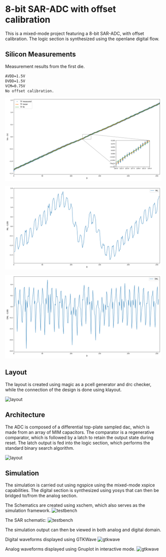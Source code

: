 # 8-bit SAR-ADC with offset calibration

This is a mixed-mode project featuring a 8-bit SAR-ADC, with offset calibration.
The logic section is synthesized using the openlane digital flow.

## Silicon Measurements 

Measurement results from the first die. 

```
AVDD=1.5V
DVDD=1.5V
VCM=0.75V
No offset calibration.
```

![TF](https://github.com/chrische-xx/caravel_user_project_analog/blob/main/docs/pictures/silicon/tf.png)

![INL](https://github.com/chrische-xx/caravel_user_project_analog/blob/main/docs/pictures/silicon/inl.png)

![DNL](https://github.com/chrische-xx/caravel_user_project_analog/blob/main/docs/pictures/silicon/dnl.png)



## Layout

The layout is created using magic as a pcell generator and drc checker, while the 
connection of the design is done using klayout.


![layout](https://github.com/chrische-xx/caravel_user_project_analog/blob/main/docs/layout.png)


## Architecture

The ADC is composed of a differential top-plate sampled dac, which is made from an array of MIM capacitors.
The comparator is a regenerative comparator, which is followed by a latch to retain the output state during
reset. The latch output is fed into the logic section, which performs the standard binary search algorithm. 

![layout](https://github.com/chrische-xx/caravel_user_project_analog/blob/main/docs/pictures/architecture.png)


## Simulation

The simulation is carried out using ngspice using the mixed-mode xspice capabilities.
The digital section is synthesized using yosys that can then be bridged to/from the
analog section.

The Schematics are created using xschem, which also serves as the simulation framework.
![testbench](https://github.com/chrische-xx/caravel_user_project_analog/blob/main/docs/pictures/xschem.png)

The SAR schematic:
![testbench](https://github.com/chrische-xx/caravel_user_project_analog/blob/main/docs/pictures/sar.png)

The simulation output can then be viewed in both analog and digital domain.

Digital waveforms displayed using GTKWave
![gtkwave](https://github.com/chrische-xx/caravel_user_project_analog/blob/main/docs/pictures/gtkwave.png)

Analog waveforms displayed using Gnuplot in interactive mode.
![gtkwave](https://github.com/chrische-xx/caravel_user_project_analog/blob/main/docs/pictures/gnuplot.png)
